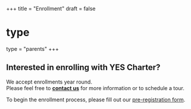 +++
title = "Enrollment"
draft = false

# type
type = "parents"
+++

## Interested in enrolling with YES Charter?
We accept enrollments year round.  
Please feel free to **[contact us](/contact/)** for more information or to schedule a tour.

To begin the enrollment process, please fill out our [pre-registration form](https://yescharter.powerschool.com/public/formbuilder/form.html?formid=247855).